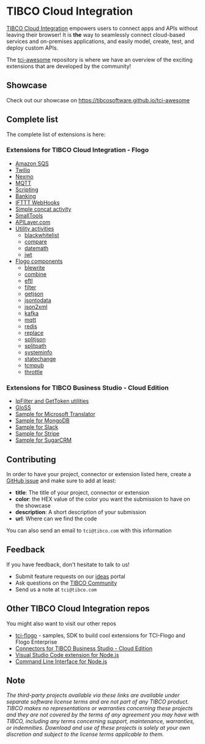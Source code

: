 # TIBCO Cloud Integration

[TIBCO Cloud Integration](https://www.tibco.com/products/tibco-cloud-integration) empowers users to connect apps and APIs without leaving their browser! It is **the** way to seamlessly connect cloud-based services and on-premises applications, and easily model, create, test, and deploy custom APIs.

The [tci-awesome](https://github.com/TIBCOSoftware/tci-awesome) repository is where we have an overview of the exciting extensions that are developed by the community!

## Showcase
Check out our showcase on https://tibcosoftware.github.io/tci-awesome

## Complete list
The complete list of extensions is here:

### Extensions for TIBCO Cloud Integration - Flogo
* [Amazon SQS](https://github.com/TIBCOSoftware/tci-flogo/tree/master/samples/extensions/AWSSQS)
* [Twilio](https://github.com/JGrotex/tci-wi-twilio-extension)
* [Nexmo](https://github.com/JGrotex/tci-extensions/blob/master/extensions/Nexmo/readme.md)
* [MQTT](https://github.com/JGrotex/tci-extensions/blob/master/extensions/MQTT/readme.md)
* [Scripting](https://github.com/JGrotex/tci-extensions/blob/master/extensions/Scripting/readme.md)
* [Banking](https://github.com/JGrotex/tci-wi-banking-extension)
* [IFTTT WebHooks](https://github.com/retgits/wi-ifttt-extension)
* [Simple concat activity](https://github.com/TIBCOSoftware/tci-flogo/tree/master/samples/extensions/TIBCO/activity/concat)
* [SmallTools](https://github.com/JGrotex/tci-wi-smalltools-extension)
* [APILayer.com](https://github.com/JGrotex/tci-wi-apilayer-extension)
* [Utility activities](https://github.com/ayh20/flogo-components)
  * [blackwhitelist](https://github.com/ayh20/flogo-components/tree/master/activity/blackwhitelist)
  * [compare](https://github.com/ayh20/flogo-components/tree/master/activity/compare)
  * [datemath](https://github.com/ayh20/flogo-components/tree/master/activity/datemath)
  * [jwt](https://github.com/ayh20/flogo-components/tree/master/activity/jwt)
* [Flogo components](https://github.com/jvanderl/flogo-components)
  * [blewrite](https://github.com/jvanderl/flogo-components/tree/master/activity/blewrite)
  * [combine](https://github.com/jvanderl/flogo-components/tree/master/activity/combine)
  * [eftl](https://github.com/jvanderl/flogo-components/tree/master/activity/eftl)
  * [filter](https://github.com/jvanderl/flogo-components/tree/master/activity/filter)
  * [getjson](https://github.com/jvanderl/flogo-components/tree/master/activity/getjson)
  * [jsontodata](https://github.com/jvanderl/flogo-components/tree/master/activity/jsontodata)
  * [json2xml](https://github.com/d-sauer/contrib/tree/master/activity/json2xml)
  * [kafka](https://github.com/jvanderl/flogo-components/tree/master/activity/kafka)
  * [mqtt](https://github.com/jvanderl/flogo-components/tree/master/activity/mqtt)
  * [redis](https://github.com/jvanderl/flogo-components/tree/master/activity/redis)
  * [replace](https://github.com/jvanderl/flogo-components/tree/master/activity/replace)
  * [splitjson](https://github.com/jvanderl/flogo-components/tree/master/activity/splitjson)
  * [splitpath](https://github.com/jvanderl/flogo-components/tree/master/activity/splitpath)
  * [systeminfo](https://github.com/jvanderl/flogo-components/tree/master/activity/systeminfo)
  * [statechange](https://github.com/jvanderl/flogo-components/tree/master/activity/statechange)
  * [tcmpub](https://github.com/jvanderl/flogo-components/tree/master/activity/tcmpub)
  * [throttle](https://github.com/jvanderl/flogo-components/tree/master/activity/throttle)

### Extensions for TIBCO Business Studio - Cloud Edition
* [IpFilter and GetToken utilities](https://github.com/surfra/tci-bw-utilities)
* [GloSS](https://github.com/TIBCOSoftware/tci-studio-samples/tree/master/TIBCO%20Business%20Studio-Cloud%20Edition/GloSS)
* [Sample for Microsoft Translator](https://github.com/TIBCOSoftware/tci-studio-samples/tree/master/TIBCO%20Business%20Studio-Cloud%20Edition/Sample%20for%20Microsoft%20Translator)
* [Sample for MongoDB](https://github.com/TIBCOSoftware/tci-studio-samples/tree/master/TIBCO%20Business%20Studio-Cloud%20Edition/Sample%20for%20MongoDB)
* [Sample for Slack](https://github.com/TIBCOSoftware/tci-studio-samples/tree/master/TIBCO%20Business%20Studio-Cloud%20Edition/Sample%20for%20Slack)
* [Sample for Stripe](https://github.com/TIBCOSoftware/tci-studio-samples/tree/master/TIBCO%20Business%20Studio-Cloud%20Edition/Sample%20for%20Stripe)
* [Sample for SugarCRM](https://github.com/TIBCOSoftware/tci-studio-samples/tree/master/TIBCO%20Business%20Studio-Cloud%20Edition/Sample%20for%20SugarCRM)


## Contributing

In order to have your project, connector or extension listed here, create a [GitHub issue](https://github.com/TIBCOSoftware/tci-awesome/issues) and make sure to add at least:
* **title**: The title of your project, connector or extension
* **color**: the HEX value of the color you want the submission to have on the showcase
* **description**: A short description of your submission
* **url**: Where can we find the code

You can also send an email to `tci@tibco.com` with this information

## Feedback
If you have feedback, don't hesitate to talk to us!

* Submit feature requests on our [ideas](https://ideas.tibco.com/?project=TCI) portal
* Ask questions on the [TIBCO Community](https://community.tibco.com/answers/product/344006)
* Send us a note at `tci@tibco.com`

## Other TIBCO Cloud Integration repos
You might also want to visit our other repos
* [tci-flogo](https://github.com/TIBCOSoftware/tci-flogo) - samples, SDK to build cool extensions for TCI-Flogo and Flogo Enterprise
* [Connectors for TIBCO Business Studio - Cloud Edition](https://github.com/TIBCOSoftware/tci-studio-samples)
* [Visual Studio Code extension for Node.js](https://github.com/TIBCOSoftware/vscode-extension-tci)
* [Command Line Interface for Node.js](https://github.com/TIBCOSoftware/tibcli-node)

## Note

_The third-party projects available via these links are available under separate software license terms and are not part of any TIBCO product. TIBCO makes no representations or warranties concerning these projects and they are not covered by the terms of any agreement you may have with TIBCO, including any terms concerning support, maintenance, warranties, or indemnities.  Download and use of these projects is solely at your own discretion and subject to the license terms applicable to them._
